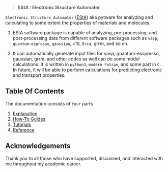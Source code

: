 
>**EStA : Electronic Structure Automater** 



`Electronic Structure Automater` ([EStA](home-page)) aka pytware for analyzing and calculating to some extent the properties 
of materials and molecules.

1. EStA software package is capable of analyzing, pre-processing, and post-processing data from different software packages such as `vasp`, `quantum-espresso`, `gaussian`, `xTB`,  `Orca`, grrm, and so on. 

3. It can automatically generate input files for vasp, quantum-esspresso, gaussian, grrm, and other 
codes as well can do some model calculations. It is written in `python3`, `modern Fotran`, and some 
part in `C`. In future, it will be able to perform calculations for predicting electronic and transport properties.


## Table Of Contents

The documentation consists of `four` parts

1. [Explanation](explanation.md)
2. [How-To Guides](how-to-guides.md)
3. [Tutorials](tutorials.md)
4. [Reference](reference.md)

## Acknowledgements

Thank you to all those who have supported, discussed, and interacted with me throughout my academic career.




